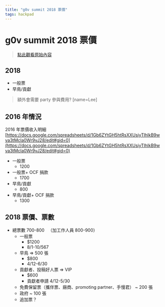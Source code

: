 ```yaml
---
title: "g0v summit 2018 票價"
tags: hackpad
---
```


# g0v summit 2018 票價

> [點此觀看原始內容](https://g0v.hackpad.tw/PsgiNcs3C5t)


## 2018


- 一般票
- 早鳥/貢獻

> 額外會需要 party 參與費用?
> [name=Lee]


## 2016 年情況

2016 年票價收入明細
[https://docs.google.com/spreadsheets/d/1Gb6ZYtGH5htRsXXUsiyTlhlkB9wva3tMcla0Wr9vJ28/edit#gid=0](https://docs.google.com/spreadsheets/d/1Gb6ZYtGH5htRsXXUsiyTlhlkB9wva3tMcla0Wr9vJ28/edit#gid=0)

- 一般票
    - 1200
- 一般票\+ OCF 捐款
    - 1700
- 早鳥/貢獻
    - 800
- 早鳥/貢獻\+ OCF 捐款
    - 1300


## 2018 票價、票數

- 總票數 700-800   （加工作人員 800-900）
    - 一般票
        - $1200
        - 8/1-10/567
    - 早鳥 =\> 500 張
        - $800
        - 4/12-6/30
    - 貢獻者、投稿好人票 =\> VIP
        - $600
        - 貢獻者申請 4/12-5/30
    - 免費保留票（攜伴票、廠商、promoting partner、手慢君） ~ 200 張
    - 政府 ~ 100 張
    - 追加票？


